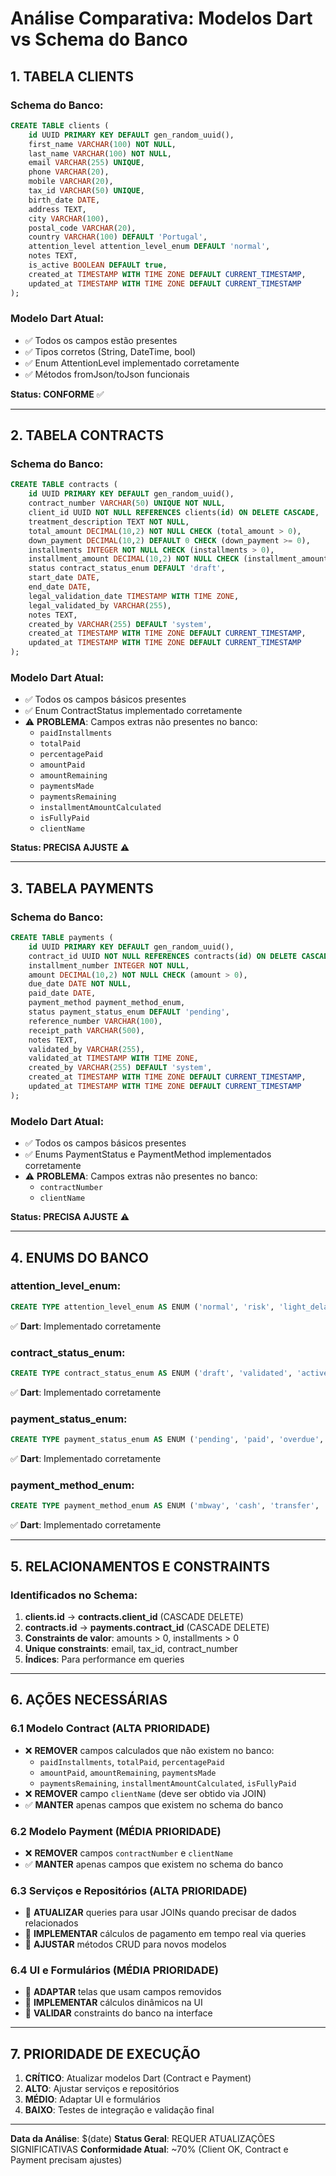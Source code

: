 # Análise Comparativa: Modelos Dart vs Schema do Banco

## 1. TABELA CLIENTS

### Schema do Banco:
```sql
CREATE TABLE clients (
    id UUID PRIMARY KEY DEFAULT gen_random_uuid(),
    first_name VARCHAR(100) NOT NULL,
    last_name VARCHAR(100) NOT NULL,
    email VARCHAR(255) UNIQUE,
    phone VARCHAR(20),
    mobile VARCHAR(20),
    tax_id VARCHAR(50) UNIQUE,
    birth_date DATE,
    address TEXT,
    city VARCHAR(100),
    postal_code VARCHAR(20),
    country VARCHAR(100) DEFAULT 'Portugal',
    attention_level attention_level_enum DEFAULT 'normal',
    notes TEXT,
    is_active BOOLEAN DEFAULT true,
    created_at TIMESTAMP WITH TIME ZONE DEFAULT CURRENT_TIMESTAMP,
    updated_at TIMESTAMP WITH TIME ZONE DEFAULT CURRENT_TIMESTAMP
);
```

### Modelo Dart Atual:
- ✅ Todos os campos estão presentes
- ✅ Tipos corretos (String, DateTime, bool)
- ✅ Enum AttentionLevel implementado corretamente
- ✅ Métodos fromJson/toJson funcionais

**Status: CONFORME** ✅

---

## 2. TABELA CONTRACTS

### Schema do Banco:
```sql
CREATE TABLE contracts (
    id UUID PRIMARY KEY DEFAULT gen_random_uuid(),
    contract_number VARCHAR(50) UNIQUE NOT NULL,
    client_id UUID NOT NULL REFERENCES clients(id) ON DELETE CASCADE,
    treatment_description TEXT NOT NULL,
    total_amount DECIMAL(10,2) NOT NULL CHECK (total_amount > 0),
    down_payment DECIMAL(10,2) DEFAULT 0 CHECK (down_payment >= 0),
    installments INTEGER NOT NULL CHECK (installments > 0),
    installment_amount DECIMAL(10,2) NOT NULL CHECK (installment_amount > 0),
    status contract_status_enum DEFAULT 'draft',
    start_date DATE,
    end_date DATE,
    legal_validation_date TIMESTAMP WITH TIME ZONE,
    legal_validated_by VARCHAR(255),
    notes TEXT,
    created_by VARCHAR(255) DEFAULT 'system',
    created_at TIMESTAMP WITH TIME ZONE DEFAULT CURRENT_TIMESTAMP,
    updated_at TIMESTAMP WITH TIME ZONE DEFAULT CURRENT_TIMESTAMP
);
```

### Modelo Dart Atual:
- ✅ Todos os campos básicos presentes
- ✅ Enum ContractStatus implementado corretamente
- ⚠️ **PROBLEMA**: Campos extras não presentes no banco:
  - `paidInstallments`
  - `totalPaid`
  - `percentagePaid`
  - `amountPaid`
  - `amountRemaining`
  - `paymentsMade`
  - `paymentsRemaining`
  - `installmentAmountCalculated`
  - `isFullyPaid`
  - `clientName`

**Status: PRECISA AJUSTE** ⚠️

---

## 3. TABELA PAYMENTS

### Schema do Banco:
```sql
CREATE TABLE payments (
    id UUID PRIMARY KEY DEFAULT gen_random_uuid(),
    contract_id UUID NOT NULL REFERENCES contracts(id) ON DELETE CASCADE,
    installment_number INTEGER NOT NULL,
    amount DECIMAL(10,2) NOT NULL CHECK (amount > 0),
    due_date DATE NOT NULL,
    paid_date DATE,
    payment_method payment_method_enum,
    status payment_status_enum DEFAULT 'pending',
    reference_number VARCHAR(100),
    receipt_path VARCHAR(500),
    notes TEXT,
    validated_by VARCHAR(255),
    validated_at TIMESTAMP WITH TIME ZONE,
    created_by VARCHAR(255) DEFAULT 'system',
    created_at TIMESTAMP WITH TIME ZONE DEFAULT CURRENT_TIMESTAMP,
    updated_at TIMESTAMP WITH TIME ZONE DEFAULT CURRENT_TIMESTAMP
);
```

### Modelo Dart Atual:
- ✅ Todos os campos básicos presentes
- ✅ Enums PaymentStatus e PaymentMethod implementados corretamente
- ⚠️ **PROBLEMA**: Campos extras não presentes no banco:
  - `contractNumber`
  - `clientName`

**Status: PRECISA AJUSTE** ⚠️

---

## 4. ENUMS DO BANCO

### attention_level_enum:
```sql
CREATE TYPE attention_level_enum AS ENUM ('normal', 'risk', 'light_delay', 'severe_delay');
```
✅ **Dart**: Implementado corretamente

### contract_status_enum:
```sql
CREATE TYPE contract_status_enum AS ENUM ('draft', 'validated', 'active', 'defaulting', 'paid_off', 'closed');
```
✅ **Dart**: Implementado corretamente

### payment_status_enum:
```sql
CREATE TYPE payment_status_enum AS ENUM ('pending', 'paid', 'overdue', 'failed', 'cancelled');
```
✅ **Dart**: Implementado corretamente

### payment_method_enum:
```sql
CREATE TYPE payment_method_enum AS ENUM ('mbway', 'cash', 'transfer', 'sepa', 'credit_card', 'direct_debit', 'payment_order');
```
✅ **Dart**: Implementado corretamente

---

## 5. RELACIONAMENTOS E CONSTRAINTS

### Identificados no Schema:
1. **clients.id** → **contracts.client_id** (CASCADE DELETE)
2. **contracts.id** → **payments.contract_id** (CASCADE DELETE)
3. **Constraints de valor**: amounts > 0, installments > 0
4. **Unique constraints**: email, tax_id, contract_number
5. **Índices**: Para performance em queries

---

## 6. AÇÕES NECESSÁRIAS

### 6.1 Modelo Contract (ALTA PRIORIDADE)
- ❌ **REMOVER** campos calculados que não existem no banco:
  - `paidInstallments`, `totalPaid`, `percentagePaid`
  - `amountPaid`, `amountRemaining`, `paymentsMade`
  - `paymentsRemaining`, `installmentAmountCalculated`, `isFullyPaid`
- ❌ **REMOVER** campo `clientName` (deve ser obtido via JOIN)
- ✅ **MANTER** apenas campos que existem no schema do banco

### 6.2 Modelo Payment (MÉDIA PRIORIDADE)
- ❌ **REMOVER** campos `contractNumber` e `clientName`
- ✅ **MANTER** apenas campos que existem no schema do banco

### 6.3 Serviços e Repositórios (ALTA PRIORIDADE)
- 🔄 **ATUALIZAR** queries para usar JOINs quando precisar de dados relacionados
- 🔄 **IMPLEMENTAR** cálculos de pagamento em tempo real via queries
- 🔄 **AJUSTAR** métodos CRUD para novos modelos

### 6.4 UI e Formulários (MÉDIA PRIORIDADE)
- 🔄 **ADAPTAR** telas que usam campos removidos
- 🔄 **IMPLEMENTAR** cálculos dinâmicos na UI
- 🔄 **VALIDAR** constraints do banco na interface

---

## 7. PRIORIDADE DE EXECUÇÃO

1. **CRÍTICO**: Atualizar modelos Dart (Contract e Payment)
2. **ALTO**: Ajustar serviços e repositórios
3. **MÉDIO**: Adaptar UI e formulários
4. **BAIXO**: Testes de integração e validação final

---

**Data da Análise**: $(date)
**Status Geral**: REQUER ATUALIZAÇÕES SIGNIFICATIVAS
**Conformidade Atual**: ~70% (Client OK, Contract e Payment precisam ajustes)